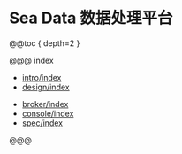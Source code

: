 # Sea Data 数据处理平台

@@toc { depth=2 }

@@@ index

* [intro/index](intro/index.md)
* [design/index](design/index.md)
<!-- * [data_model/index](data_model/index.md) -->
* [broker/index](broker/index.md)
* [console/index](console/index.md)
* [spec/index](spec/index.md)

@@@

<!-- - 作者：杨景（羊八井，yangbajing at gmail com） -->
<!-- - 官网：[http://sea-data.yangbajing.me](http://sea-data.yangbajing.me) -->

